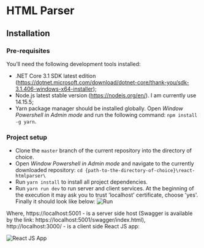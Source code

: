 # HTML Parser

## Installation 

### Pre-requisites 
You’ll need the following development tools installed:
* .NET Core 3.1 SDK latest edition (https://dotnet.microsoft.com/download/dotnet-core/thank-you/sdk-3.1.406-windows-x64-installer);
* Node.js latest stable version (https://nodejs.org/en/). I am currently use 14.15.5;
* Yarn package manager should be installed globally. Open *Window Powershell in Admin mode* and run the following command: `npm install -g yarn`.

### Project setup

* Clone the `master` branch of the current repository into the directory of choice.
* Open *Window Powershell in Admin mode* and navigate to the currently downloaded repository: `cd {path-to-the-directory-of-choice}\react-htmlparser\`
* Run `yarn install` to install all project dependencies.  
* Run `yarn run dev` to run server and client services. At the beginning of the execution it may ask you to trust 'localhost' certificate, choose 'yes'. Finally it should look like below:
![Run](https://user-images.githubusercontent.com/1925984/107998940-3dd66c80-6ff7-11eb-91fb-eb2e645b9164.png)

Where, https://localhost:5001 - is a server side host (Swagger is available by the link: https://localhost:5001/swagger/index.html),
http://localhost:3000/ - is a client side React JS app:

![React JS App](https://user-images.githubusercontent.com/1925984/107999129-c6eda380-6ff7-11eb-95d6-7381439fda80.png)

